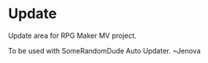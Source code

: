 # Update

Update area for RPG Maker MV project.

To be used with SomeRandomDude Auto Updater. ~Jenova

